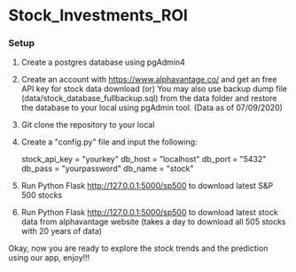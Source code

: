 # Stock_Investments_ROI

### Setup

1) Create a postgres database using pgAdmin4

2) Create an account with https://www.alphavantage.co/ and get an free API key for stock data download 
    (or) 
   You may also use backup dump file (data/stock_database_fullbackup.sql) from the data folder and restore the database to your local using pgAdmin tool. 
   (Data as of 07/09/2020)
    
3) Git clone the repository to your local

4) Create a "config.py" file and input the following:

    stock_api_key = "yourkey"
    db_host = "localhost"
    db_port = "5432"
    db_pass = "yourpassword"
    db_name = "stock"

5) Run Python Flask http://127.0.0.1:5000/sp500 to download latest S&P 500 stocks

6) Run Python Flask http://127.0.0.1:5000/sp500 to download latest stock data from alphavantage website
    (takes a day to download all 505 stocks with 20 years of data)

Okay, now you are ready to explore the stock trends and the prediction using our app, enjoy!!!



